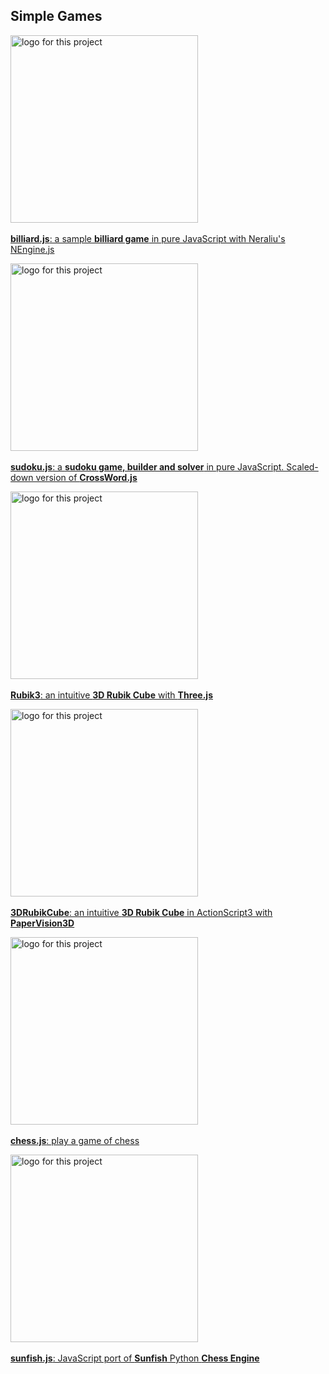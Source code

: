 
<h2 id="mycat_games">Simple Games</h2>  

<p>
    <img alt="logo for this project" src="https://foo123.github.io/thumbs/billiard.jpg" width="300">
    <br><br>  
    <a href="https://foo123.github.io/examples/billiard.js/"><b>billiard.js</b>: a sample <b>billiard game</b> in pure JavaScript with Neraliu's NEngine.js</a>
</p>

<p>
    <img alt="logo for this project" src="https://foo123.github.io/thumbs/sudoku.jpg" width="300">
    <br><br>  
    <a href="https://foo123.github.io/examples/sudoku/"><b>sudoku.js</b>: a <b>sudoku game, builder and solver</b> in pure JavaScript. Scaled-down version of <b>CrossWord.js</b></a>
</p>

<p>
    <img alt="logo for this project" src="https://foo123.github.io/thumbs/rubik3.jpg" width="300">
    <br><br>  
    <a href="https://foo123.github.io/examples/rubik3/"><b>Rubik3</b>: an intuitive <b>3D Rubik Cube</b> with <b>Three.js</b></a>
</p>

<p>
    <img alt="logo for this project" src="https://foo123.github.io/thumbs/rubik-as3.jpg" width="300">
    <br><br>  
    <a href="https://github.com/foo123/3DRubikCube"><b>3DRubikCube</b>: an intuitive <b>3D Rubik Cube</b> in ActionScript3 with <b>PaperVision3D</b></a>
</p>

<p>
    <img alt="logo for this project" src="https://foo123.github.io/thumbs/chess-play.jpg" width="300">
    <br><br>  
    <a href="https://foo123.github.io/examples/chess-play/"><b>chess.js</b>: play a game of chess</a>
</p>

<p>
    <img alt="logo for this project" src="https://foo123.github.io/thumbs/chess-play.jpg" width="300">
    <br><br>  
    <a href="https://github.com/foo123/sunfish.js"><b>sunfish.js</b>: JavaScript port of <b>Sunfish</b> Python <b>Chess Engine</b></a>
</p>


